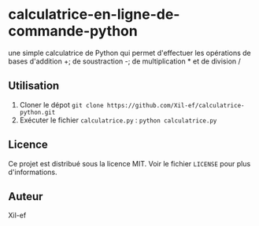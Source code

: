 # calculatrice-en-ligne-de-commande-python
une simple calculatrice de Python qui permet d'effectuer les opérations de bases d'addition +; de soustraction -; de multiplication * et de division /

## Utilisation
1. Cloner le dépot `git clone https://github.com/Xil-ef/calculatrice-python.git`
2. Exécuter le fichier `calculatrice.py` : `python calculatrice.py`

## Licence
Ce projet est distribué sous la licence MIT. Voir le fichier `LICENSE` pour plus d'informations.

## Auteur

Xil-ef
